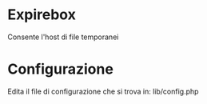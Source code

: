# Expirebox

Consente l'host di file temporanei

# Configurazione

Edita il file di configurazione che si trova in: lib/config.php
